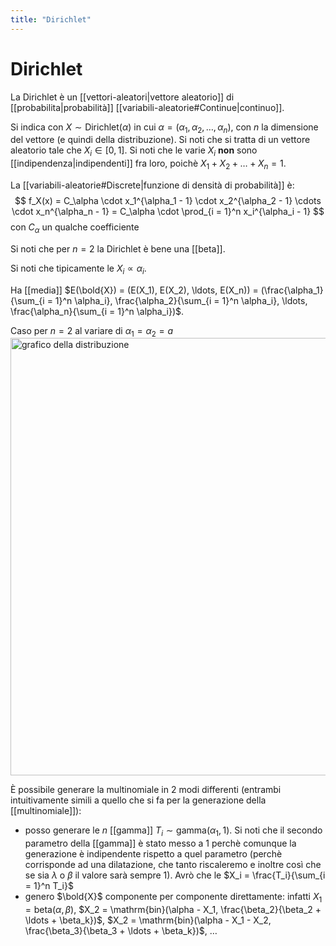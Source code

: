 ```yaml
---
title: "Dirichlet"
---
```

# Dirichlet
La Dirichlet è un [[vettori-aleatori|vettore aleatorio]] di [[probabilita|probabilità]] [[variabili-aleatorie#Continue|continuo]].

Si indica con $X \sim \mathrm{Dirichlet}(\alpha)$ in cui $\alpha = (\alpha_1, \alpha_2, \ldots, \alpha_n)$, con $n$ la dimensione del vettore (e quindi della distribuzione). Si noti che si tratta di un vettore aleatorio tale che $X_i \in [0,1]$. Si noti che le varie $X_i$ **non** sono [[indipendenza|indipendenti]] fra loro, poichè $X_1 + X_2 + \ldots + X_n = 1$.

La [[variabili-aleatorie#Discrete|funzione di densità di probabilità]] è:
$$
f_X(x) = C_\alpha \cdot x_1^{\alpha_1 - 1} \cdot x_2^{\alpha_2 - 1} \cdots \cdot x_n^{\alpha_n - 1} = C_\alpha \cdot \prod_{i = 1}^n x_i^{\alpha_i - 1}
$$
con $C_\alpha$ un qualche coefficiente

Si noti che per $n = 2$ la Dirichlet è bene una [[beta]].

Si noti che tipicamente le $X_i \propto \alpha_i$.

Ha [[media]] $E(\bold{X}) = (E(X_1), E(X_2), \ldots, E(X_n)) = (\frac{\alpha_1}{\sum_{i = 1}^n \alpha_i}, \frac{\alpha_2}{\sum_{i = 1}^n \alpha_i}, \ldots, \frac{\alpha_n}{\sum_{i = 1}^n \alpha_i})$.

Caso per $n = 2$ al variare di $\alpha_1 = \alpha_2 = a$
<img src="https://upload.wikimedia.org/wikipedia/commons/5/54/LogDirichletDensity-alpha_0.3_to_alpha_2.0.gif" alt="grafico della distribuzione" width=700>

È possibile generare la multinomiale in 2 modi differenti (entrambi intuitivamente simili a quello che si fa per la generazione della [[multinomiale]]):
- posso generare le $n$ [[gamma]] $T_i \sim \mathrm{gamma}(\alpha_1, 1)$. Si noti che il secondo parametro della [[gamma]] è stato messo a $1$ perchè comunque la generazione è indipendente rispetto a quel parametro (perchè corrisponde ad una dilatazione, che tanto riscaleremo e inoltre così che se sia $\lambda$ o $\beta$ il valore sarà sempre 1). Avrò che le $X_i = \frac{T_i}{\sum_{i = 1}^n T_i}$
- genero $\bold{X}$ componente per componente direttamente: infatti $X_1 = \mathrm{beta}(\alpha, \beta)$, $X_2 = \mathrm{bin}(\alpha - X_1, \frac{\beta_2}{\beta_2 + \ldots + \beta_k})$, $X_2 = \mathrm{bin}(\alpha - X_1 - X_2, \frac{\beta_3}{\beta_3 + \ldots + \beta_k})$, $\ldots$